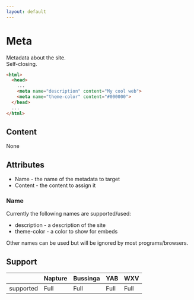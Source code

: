 ```yaml
---
layout: default
---
```

# Meta
Metadata about the site.\
Self-closing.

```html
<html>
  <head>
    ...
    <meta name="description" content="My cool web">
    <meta name="theme-color" content="#000000">
  </head>
  ...
</html>
```

## Content
None

## Attributes
- Name - the name of the metadata to target
- Content - the content to assign it

### Name
Currently the following names are supported/used:
- description - a description of the site
- theme-color - a color to show for embeds

Other names can be used but will be ignored by most programs/browsers.

## Support

|           | Napture | Bussinga | YAB  | WXV  |
| --------- | ------- | -------- | ---- | ---- |
| supported | Full    | Full     | Full | Full |